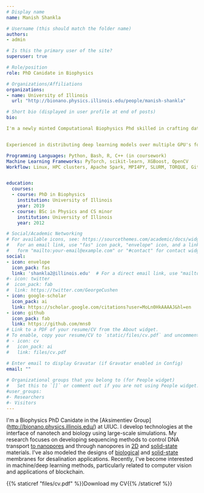 ```yaml
---
# Display name
name: Manish Shankla 

# Username (this should match the folder name)
authors:
- admin

# Is this the primary user of the site?
superuser: true

# Role/position
role: PhD Canidate in Biophysics 

# Organizations/Affiliations
organizations:
- name: University of Illinois
  url: "http://bionano.physics.illinois.edu/people/manish-shankla"

# Short bio (displayed in user profile at end of posts)
bio: 

I'm a newly minted Computational Biophysics Phd skilled in crafting data pipelines on HPC machines to simulate Molecular Dynamics/Monte-Carlo/Stochastic simulations, extract data, and perform down-stream analysis using statistical, time-series, machine learning, and conventional computer vision algorithms.


Experienced in distributing deep learning models over multiple GPU's for synchronous/asynchronous training using MPI.

Programming Languages: Python, Bash, R, C++ (in coursework)
Machine Learning Frameworks: PyTorch, scikit-learn, XGBoost, OpenCV
Workflow: Linux, HPC clusters, Apache Spark, MPI4PY, SLURM, TORQUE, Git, SVN 


education:
  courses:
  - course: PhD in Biophysics 
    institution: University of Illinois 
    year: 2019
  - course: BSc in Physics and CS minor 
    institution: University of Illinois 
    year: 2012

# Social/Academic Networking
# For available icons, see: https://sourcethemes.com/academic/docs/widgets/#icons
#   For an email link, use "fas" icon pack, "envelope" icon, and a link in the
#   form "mailto:your-email@example.com" or "#contact" for contact widget.
social:
- icon: envelope
  icon_pack: fas
  link: 'shankla2@illinois.edu'  # For a direct email link, use "mailto:test@example.org".
#- icon: twitter
#  icon_pack: fab
#  link: https://twitter.com/GeorgeCushen
- icon: google-scholar
  icon_pack: ai
  link: https://scholar.google.com/citations?user=MoLn0HkAAAAJ&hl=en 
- icon: github
  icon_pack: fab
  link: https://github.com/mns0
# Link to a PDF of your resume/CV from the About widget.
# To enable, copy your resume/CV to `static/files/cv.pdf` and uncomment the lines below.
# - icon: cv
#   icon_pack: ai
#   link: files/cv.pdf

# Enter email to display Gravatar (if Gravatar enabled in Config)
email: ""
 
# Organizational groups that you belong to (for People widget)
#   Set this to `[]` or comment out if you are not using People widget.
#user_groups:
#- Researchers
#- Visitors
---
```


I'm a Biophysics PhD Canidate in the [Aksimentiev Group] (http://bionano.physics.illinois.edu/) at UIUC.
I develop technologies at the interface of nanotech and biology using large-scale simulations.
My research focuses on developing sequencing methods to control DNA transport [to nanopores](https://news.illinois.edu/view/6367/801710) and through nanopores in [2D](http://bionano.physics.illinois.edu/node/147) and [solid-state](http://bionano.physics.illinois.edu/node/160) materials.
I've also modeled the designs of [biological](http://bionano.physics.illinois.edu/node/290) and [solid-state](http://bionano.physics.illinois.edu/node/252) membranes for desalination applications. 
Recently, I've become interested in machine/deep learning methods, particularly related to computer vision and applications of blockchain.


{{% staticref "files/cv.pdf" %}}Download my CV{{% /staticref %}}

 

